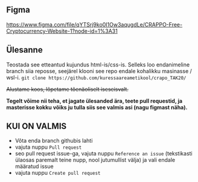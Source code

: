 ## Figma

https://www.figma.com/file/qYTSrj9ko0I1Ow3aqugdLe/CRAPPO-Free-Cryptocurrency-Website-1?node-id=1%3A31

## Ülesanne

Teostada see etteantud kujundus html-is/css-is. Selleks loo endanimeline branch siia reposse, seejärel klooni see repo endale kohalikku masinasse / wsl-i.
`git clone https://github.com/kuressaareametikool/crapo_TAK20/`  

~~Alustame koos, lõpetame tõenäoliselt iseseisvalt.~~

**Tegelt võime nii teha, et jagate ülesanded ära, teete pull requestid, ja masterisse kokku võiks ju tulla siis see valmis asi (nagu figmast näha).**

## KUI ON VALMIS

- Võta enda branch githubis lahti
- vajuta nuppu `Pull request`
- seo pull request issue-ga, vajuta nuppu `Reference an issue` (tekstikasti ülaosas paremalt teine nupp, nool jutumullist välja) ja vali endale määratud issue
- vajuta nuppu `Create pull request`
